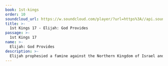 ```yaml
---
book: 1st-kings
order: 10
soundcloud_url: https://w.soundcloud.com/player/?url=https%3A//api.soundcloud.com/tracks/
title: >-
  1st Kings 17 - Elijah: God Provides
passage: >-
  1st Kings 17
name: >-
  Elijah: God Provides
description: >-
  Elijah prophesied a famine against the Northern Kingdom of Israel and the wicked King Ahab. This didn't make Elijah too popular. But God protected Elijah by hiding him in the ravine of Kerith, east of the Jordan. And later Elijah went Sidon to the widow of Zarephath and her son. In both the ravine and the widow's house God did amazing things to provide for Elijah's needs!
---
```


